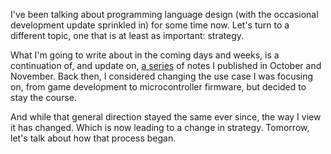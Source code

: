 I've been talking about programming language design (with the occasional
development update sprinkled in) for some time now. Let's turn to a different
topic, one that is at least as important: strategy.

What I'm going to write about in the coming days and weeks, is a continuation
of, and update on, [a series](/daily/2024-10-22) of notes I published in October
and November. Back then, I considered changing the use case I was focusing on,
from game development to microcontroller firmware, but decided to stay the
course.

And while that general direction stayed the same ever since, the way I view it
has changed. Which is now leading to a change in strategy. Tomorrow, let's talk
about how that process began.
